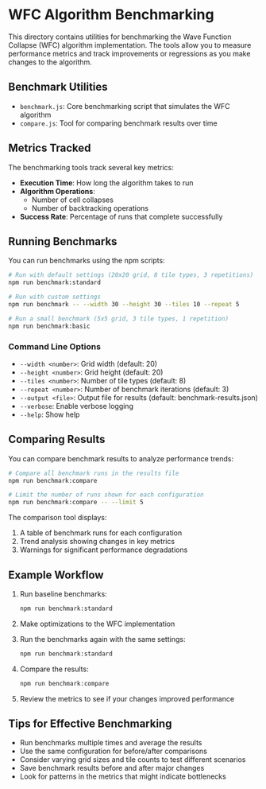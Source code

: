 # WFC Algorithm Benchmarking

This directory contains utilities for benchmarking the Wave Function Collapse (WFC) algorithm implementation. The tools allow you to measure performance metrics and track improvements or regressions as you make changes to the algorithm.

## Benchmark Utilities

- `benchmark.js`: Core benchmarking script that simulates the WFC algorithm
- `compare.js`: Tool for comparing benchmark results over time

## Metrics Tracked

The benchmarking tools track several key metrics:

- **Execution Time**: How long the algorithm takes to run
- **Algorithm Operations**:
  - Number of cell collapses
  - Number of backtracking operations
- **Success Rate**: Percentage of runs that complete successfully

## Running Benchmarks

You can run benchmarks using the npm scripts:

```bash
# Run with default settings (20x20 grid, 8 tile types, 3 repetitions)
npm run benchmark:standard

# Run with custom settings
npm run benchmark -- --width 30 --height 30 --tiles 10 --repeat 5

# Run a small benchmark (5x5 grid, 3 tile types, 1 repetition)
npm run benchmark:basic
```

### Command Line Options

- `--width <number>`: Grid width (default: 20)
- `--height <number>`: Grid height (default: 20)
- `--tiles <number>`: Number of tile types (default: 8)
- `--repeat <number>`: Number of benchmark iterations (default: 3)
- `--output <file>`: Output file for results (default: benchmark-results.json)
- `--verbose`: Enable verbose logging
- `--help`: Show help

## Comparing Results

You can compare benchmark results to analyze performance trends:

```bash
# Compare all benchmark runs in the results file
npm run benchmark:compare

# Limit the number of runs shown for each configuration
npm run benchmark:compare -- --limit 5
```

The comparison tool displays:

1. A table of benchmark runs for each configuration
2. Trend analysis showing changes in key metrics
3. Warnings for significant performance degradations

## Example Workflow

1. Run baseline benchmarks:
   ```bash
   npm run benchmark:standard
   ```

2. Make optimizations to the WFC implementation

3. Run the benchmarks again with the same settings:
   ```bash
   npm run benchmark:standard
   ```

4. Compare the results:
   ```bash
   npm run benchmark:compare
   ```

5. Review the metrics to see if your changes improved performance

## Tips for Effective Benchmarking

- Run benchmarks multiple times and average the results
- Use the same configuration for before/after comparisons
- Consider varying grid sizes and tile counts to test different scenarios
- Save benchmark results before and after major changes
- Look for patterns in the metrics that might indicate bottlenecks 